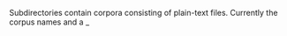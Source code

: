 Subdirectories contain corpora consisting of plain-text files.
Currently the corpus names and a <chapter>_<title> format is assumed by the code (e.g. [util.py->fname2name()](../util.py)).
